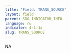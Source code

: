 ```yaml
---
title: "Field: TRANS_SOURCE"
layout: field
parent: SDG_INDICATOR_INFO
language: ru
indicator: 4-1-1a
slug: TRANS_SOURCE
---
```

NA